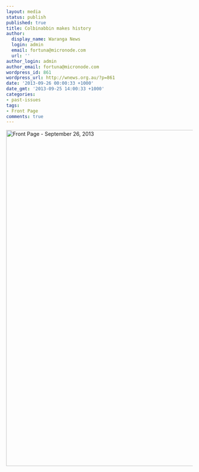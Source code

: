 ```yaml
---
layout: media
status: publish
published: true
title: Colbinabbin makes history
author:
  display_name: Waranga News
  login: admin
  email: fortuna@micronode.com
  url: ''
author_login: admin
author_email: fortuna@micronode.com
wordpress_id: 861
wordpress_url: http://wnews.org.au/?p=861
date: '2013-09-26 00:00:33 +1000'
date_gmt: '2013-09-25 14:00:33 +1000'
categories:
- past-issues
tags:
- Front Page
comments: true
---
```


<a href="{{ site.url }}/images/2013/10/frontpage-20130926.pdf"><img class="alignnone size-full wp-image-859" alt="Front Page - September 26, 2013" src="{{ site.url }}/images/2013/10/frontpage-20130926.png" width="624" height="907" /></a>
